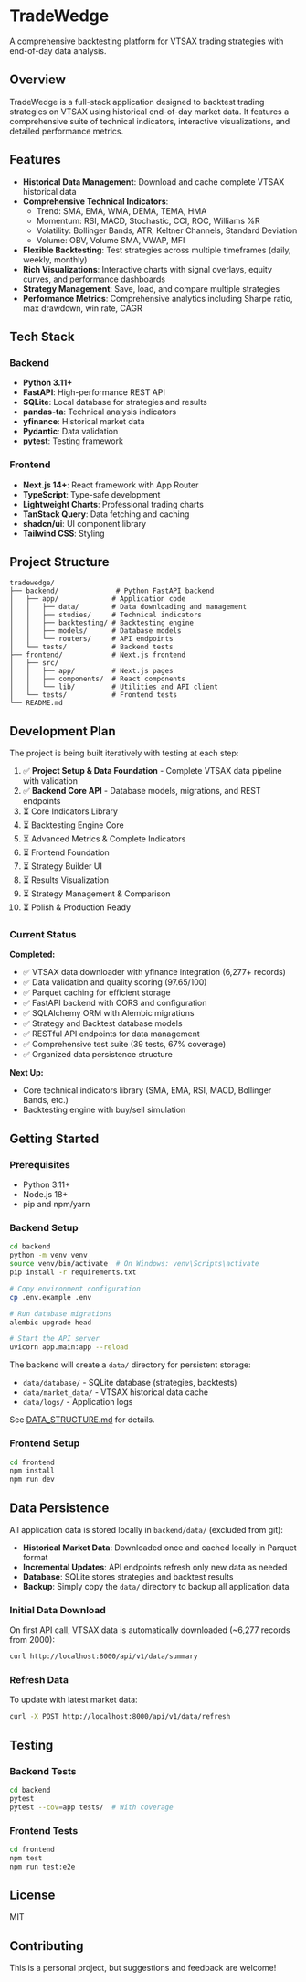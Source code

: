 # TradeWedge

A comprehensive backtesting platform for VTSAX trading strategies with end-of-day data analysis.

## Overview

TradeWedge is a full-stack application designed to backtest trading strategies on VTSAX using historical end-of-day market data. It features a comprehensive suite of technical indicators, interactive visualizations, and detailed performance metrics.

## Features

- **Historical Data Management**: Download and cache complete VTSAX historical data
- **Comprehensive Technical Indicators**:
  - Trend: SMA, EMA, WMA, DEMA, TEMA, HMA
  - Momentum: RSI, MACD, Stochastic, CCI, ROC, Williams %R
  - Volatility: Bollinger Bands, ATR, Keltner Channels, Standard Deviation
  - Volume: OBV, Volume SMA, VWAP, MFI
- **Flexible Backtesting**: Test strategies across multiple timeframes (daily, weekly, monthly)
- **Rich Visualizations**: Interactive charts with signal overlays, equity curves, and performance dashboards
- **Strategy Management**: Save, load, and compare multiple strategies
- **Performance Metrics**: Comprehensive analytics including Sharpe ratio, max drawdown, win rate, CAGR

## Tech Stack

### Backend
- **Python 3.11+**
- **FastAPI**: High-performance REST API
- **SQLite**: Local database for strategies and results
- **pandas-ta**: Technical analysis indicators
- **yfinance**: Historical market data
- **Pydantic**: Data validation
- **pytest**: Testing framework

### Frontend
- **Next.js 14+**: React framework with App Router
- **TypeScript**: Type-safe development
- **Lightweight Charts**: Professional trading charts
- **TanStack Query**: Data fetching and caching
- **shadcn/ui**: UI component library
- **Tailwind CSS**: Styling

## Project Structure

```
tradewedge/
├── backend/              # Python FastAPI backend
│   ├── app/             # Application code
│   │   ├── data/        # Data downloading and management
│   │   ├── studies/     # Technical indicators
│   │   ├── backtesting/ # Backtesting engine
│   │   ├── models/      # Database models
│   │   └── routers/     # API endpoints
│   └── tests/           # Backend tests
├── frontend/            # Next.js frontend
│   ├── src/
│   │   ├── app/         # Next.js pages
│   │   ├── components/  # React components
│   │   └── lib/         # Utilities and API client
│   └── tests/           # Frontend tests
└── README.md
```

## Development Plan

The project is being built iteratively with testing at each step:

1. ✅ **Project Setup & Data Foundation** - Complete VTSAX data pipeline with validation
2. ✅ **Backend Core API** - Database models, migrations, and REST endpoints
3. ⏳ Core Indicators Library
4. ⏳ Backtesting Engine Core
5. ⏳ Advanced Metrics & Complete Indicators
6. ⏳ Frontend Foundation
7. ⏳ Strategy Builder UI
8. ⏳ Results Visualization
9. ⏳ Strategy Management & Comparison
10. ⏳ Polish & Production Ready

### Current Status

**Completed:**
- ✅ VTSAX data downloader with yfinance integration (6,277+ records)
- ✅ Data validation and quality scoring (97.65/100)
- ✅ Parquet caching for efficient storage
- ✅ FastAPI backend with CORS and configuration
- ✅ SQLAlchemy ORM with Alembic migrations
- ✅ Strategy and Backtest database models
- ✅ RESTful API endpoints for data management
- ✅ Comprehensive test suite (39 tests, 67% coverage)
- ✅ Organized data persistence structure

**Next Up:**
- Core technical indicators library (SMA, EMA, RSI, MACD, Bollinger Bands, etc.)
- Backtesting engine with buy/sell simulation

## Getting Started

### Prerequisites

- Python 3.11+
- Node.js 18+
- pip and npm/yarn

### Backend Setup

```bash
cd backend
python -m venv venv
source venv/bin/activate  # On Windows: venv\Scripts\activate
pip install -r requirements.txt

# Copy environment configuration
cp .env.example .env

# Run database migrations
alembic upgrade head

# Start the API server
uvicorn app.main:app --reload
```

The backend will create a `data/` directory for persistent storage:
- `data/database/` - SQLite database (strategies, backtests)
- `data/market_data/` - VTSAX historical data cache
- `data/logs/` - Application logs

See [DATA_STRUCTURE.md](backend/DATA_STRUCTURE.md) for details.

### Frontend Setup

```bash
cd frontend
npm install
npm run dev
```

## Data Persistence

All application data is stored locally in `backend/data/` (excluded from git):

- **Historical Market Data**: Downloaded once and cached locally in Parquet format
- **Incremental Updates**: API endpoints refresh only new data as needed
- **Database**: SQLite stores strategies and backtest results
- **Backup**: Simply copy the `data/` directory to backup all application data

### Initial Data Download

On first API call, VTSAX data is automatically downloaded (~6,277 records from 2000):
```bash
curl http://localhost:8000/api/v1/data/summary
```

### Refresh Data

To update with latest market data:
```bash
curl -X POST http://localhost:8000/api/v1/data/refresh
```

## Testing

### Backend Tests
```bash
cd backend
pytest
pytest --cov=app tests/  # With coverage
```

### Frontend Tests
```bash
cd frontend
npm test
npm run test:e2e
```

## License

MIT

## Contributing

This is a personal project, but suggestions and feedback are welcome!
